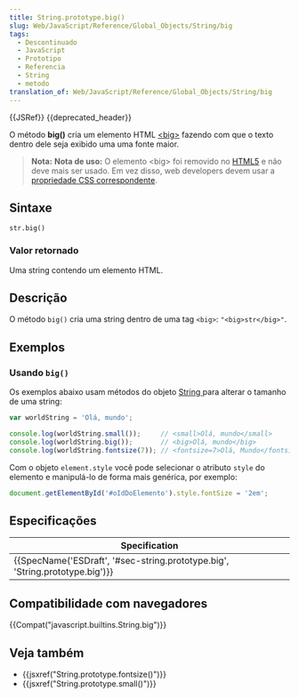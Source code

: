 ```yaml
---
title: String.prototype.big()
slug: Web/JavaScript/Reference/Global_Objects/String/big
tags:
  - Descontinuado
  - JavaScript
  - Prototipo
  - Referencia
  - String
  - metodo
translation_of: Web/JavaScript/Reference/Global_Objects/String/big
---
```

{{JSRef}} {{deprecated_header}}

O método **big()** cria um elemento HTML [\<big>](/pt-BR/docs/Web/HTML/Element/big) fazendo com que o texto dentro dele seja exibido uma uma fonte maior.

> **Nota:** **Nota de uso:** O elemento \<big> foi removido no [HTML5](/pt-BR/docs/Web/Guide/HTML/HTML5) e não deve mais ser usado. Em vez disso, web developers devem usar a [propriedade CSS correspondente](/pt-BR/docs/Web/CSS/font-size).

## Sintaxe

```
str.big()
```

### Valor retornado

Uma string contendo um elemento HTML.

## Descrição

O método `big()` cria uma string dentro de uma tag `<big>`:
`"<big>str</big>"`.

## Exemplos

### Usando `big()`

Os exemplos abaixo usam métodos do objeto [String ](/pt-BR/docs/Web/JavaScript/Reference/Global_Objects/String#M%C3%A9todos_gen%C3%A9ricos_de_Strings)para alterar o tamanho de uma string:

```js
var worldString = 'Olá, mundo';

console.log(worldString.small());     // <small>Olá, mundo</small>
console.log(worldString.big());       // <big>Olá, mundo</big>
console.log(worldString.fontsize(7)); // <fontsize=7>Olá, Mundo</fontsize>
```

Com o objeto `element.style` você pode selecionar o atributo `style` do elemento e manipulá-lo de forma mais genérica, por exemplo:

```js
document.getElementById('#oIdDoElemento').style.fontSize = '2em';
```

## Especificações

| Specification                                                                                        |
| ---------------------------------------------------------------------------------------------------- |
| {{SpecName('ESDraft', '#sec-string.prototype.big', 'String.prototype.big')}} |

## Compatibilidade com navegadores

{{Compat("javascript.builtins.String.big")}}

## Veja também

- {{jsxref("String.prototype.fontsize()")}}
- {{jsxref("String.prototype.small()")}}
